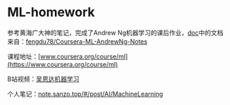 # ML-homework
参考黄海广大神的笔记，完成了Andrew Ng机器学习的课后作业，[doc](https://github.com/Sanzona/ML-homework/tree/main/doc)中的文档来自：[fengdu78/Coursera-ML-AndrewNg-Notes](https://github.com/fengdu78/Coursera-ML-AndrewNg-Notes)



课程地址：[www.coursera.org/course/ml](https://www.coursera.org/course/ml)

B站视频：[吴恩达机器学习](https://www.bilibili.com/video/BV164411b7dx)

个人笔记：[note.sanzo.top/#/post/AI/MachineLearning](https://note.sanzo.top/#/post/AI/MachineLearning)


